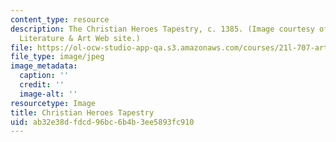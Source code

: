```yaml
---
content_type: resource
description: The Christian Heroes Tapestry, c. 1385. (Image courtesy of the Arthurian
  Literature & Art Web site.)
file: https://ol-ocw-studio-app-qa.s3.amazonaws.com/courses/21l-707-arthurian-literature-and-celtic-colonization-spring-2005/ab32e38dfdcd96bc6b4b3ee5893fc910_chp_court.jpg
file_type: image/jpeg
image_metadata:
  caption: ''
  credit: ''
  image-alt: ''
resourcetype: Image
title: Christian Heroes Tapestry
uid: ab32e38d-fdcd-96bc-6b4b-3ee5893fc910
---
```

